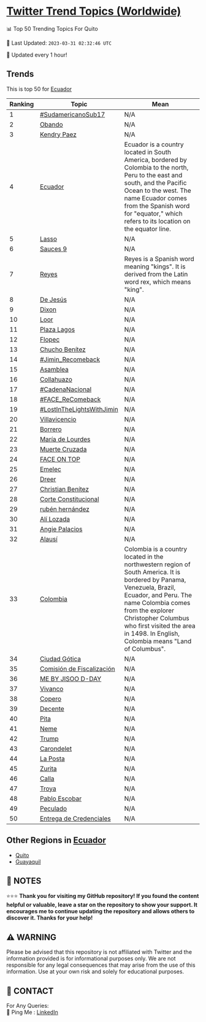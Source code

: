 [Twitter Trend Topics (Worldwide)](https://github.com/ErcinDedeoglu/Twitter-Trend-Topics)
==========


📊 Top 50 Trending Topics For Quito

📆 Last Updated: `2023-03-31 02:32:46 UTC`

🔧 Updated every 1 hour!


## Trends

This is top 50 for [Ecuador](</Ecuador>)

| Ranking | Topic | Mean |
| ------- | ------------ | ------------ |
| 1 | [#SudamericanoSub17](http://twitter.com/search?q=%23SudamericanoSub17) | N/A |
| 2 | [Obando](http://twitter.com/search?q=Obando) | N/A |
| 3 | [Kendry Paez](http://twitter.com/search?q=Kendry+Paez) | N/A |
| 4 | [Ecuador](http://twitter.com/search?q=Ecuador) | Ecuador is a country located in South America, bordered by Colombia to the north, Peru to the east and south, and the Pacific Ocean to the west. The name Ecuador comes from the Spanish word for "equator," which refers to its location on the equator line. |
| 5 | [Lasso](http://twitter.com/search?q=Lasso) | N/A |
| 6 | [Sauces 9](http://twitter.com/search?q=Sauces+9) | N/A |
| 7 | [Reyes](http://twitter.com/search?q=Reyes) | Reyes is a Spanish word meaning "kings". It is derived from the Latin word rex, which means "king". |
| 8 | [De Jesús](http://twitter.com/search?q=De+Jes%c3%bas) | N/A |
| 9 | [Dixon](http://twitter.com/search?q=Dixon) | N/A |
| 10 | [Loor](http://twitter.com/search?q=Loor) | N/A |
| 11 | [Plaza Lagos](http://twitter.com/search?q=Plaza+Lagos) | N/A |
| 12 | [Flopec](http://twitter.com/search?q=Flopec) | N/A |
| 13 | [Chucho Benítez](http://twitter.com/search?q=Chucho+Ben%c3%adtez) | N/A |
| 14 | [#Jimin_Recomeback](http://twitter.com/search?q=%23Jimin_Recomeback) | N/A |
| 15 | [Asamblea](http://twitter.com/search?q=Asamblea) | N/A |
| 16 | [Collahuazo](http://twitter.com/search?q=Collahuazo) | N/A |
| 17 | [#CadenaNacional](http://twitter.com/search?q=%23CadenaNacional) | N/A |
| 18 | [#FACE_ReComeback](http://twitter.com/search?q=%23FACE_ReComeback) | N/A |
| 19 | [#LostInTheLightsWithJimin](http://twitter.com/search?q=%23LostInTheLightsWithJimin) | N/A |
| 20 | [Villavicencio](http://twitter.com/search?q=Villavicencio) | N/A |
| 21 | [Borrero](http://twitter.com/search?q=Borrero) | N/A |
| 22 | [María de Lourdes](http://twitter.com/search?q=Mar%c3%ada+de+Lourdes) | N/A |
| 23 | [Muerte Cruzada](http://twitter.com/search?q=Muerte+Cruzada) | N/A |
| 24 | [FACE ON TOP](http://twitter.com/search?q=FACE+ON+TOP) | N/A |
| 25 | [Emelec](http://twitter.com/search?q=Emelec) | N/A |
| 26 | [Dreer](http://twitter.com/search?q=Dreer) | N/A |
| 27 | [Christian Benítez](http://twitter.com/search?q=Christian+Ben%c3%adtez) | N/A |
| 28 | [Corte Constitucional](http://twitter.com/search?q=Corte+Constitucional) | N/A |
| 29 | [rubén hernández](http://twitter.com/search?q=rub%c3%a9n+hern%c3%a1ndez) | N/A |
| 30 | [Alí Lozada](http://twitter.com/search?q=Al%c3%ad+Lozada) | N/A |
| 31 | [Angie Palacios](http://twitter.com/search?q=Angie+Palacios) | N/A |
| 32 | [Alausí](http://twitter.com/search?q=Alaus%c3%ad) | N/A |
| 33 | [Colombia](http://twitter.com/search?q=Colombia) | Colombia is a country located in the northwestern region of South America. It is bordered by Panama, Venezuela, Brazil, Ecuador, and Peru. The name Colombia comes from the explorer Christopher Columbus who first visited the area in 1498. In English, Colombia means "Land of Columbus". |
| 34 | [Ciudad Gótica](http://twitter.com/search?q=Ciudad+G%c3%b3tica) | N/A |
| 35 | [Comisión de Fiscalización](http://twitter.com/search?q=Comisi%c3%b3n+de+Fiscalizaci%c3%b3n) | N/A |
| 36 | [ME BY JISOO D-DAY](http://twitter.com/search?q=ME+BY+JISOO+D-DAY) | N/A |
| 37 | [Vivanco](http://twitter.com/search?q=Vivanco) | N/A |
| 38 | [Copero](http://twitter.com/search?q=Copero) | N/A |
| 39 | [Decente](http://twitter.com/search?q=Decente) | N/A |
| 40 | [Pita](http://twitter.com/search?q=Pita) | N/A |
| 41 | [Neme](http://twitter.com/search?q=Neme) | N/A |
| 42 | [Trump](http://twitter.com/search?q=Trump) | N/A |
| 43 | [Carondelet](http://twitter.com/search?q=Carondelet) | N/A |
| 44 | [La Posta](http://twitter.com/search?q=La+Posta) | N/A |
| 45 | [Zurita](http://twitter.com/search?q=Zurita) | N/A |
| 46 | [Calla](http://twitter.com/search?q=Calla) | N/A |
| 47 | [Troya](http://twitter.com/search?q=Troya) | N/A |
| 48 | [Pablo Escobar](http://twitter.com/search?q=Pablo+Escobar) | N/A |
| 49 | [Peculado](http://twitter.com/search?q=Peculado) | N/A |
| 50 | [Entrega de Credenciales](http://twitter.com/search?q=Entrega+de+Credenciales) | N/A |



## Other Regions in [Ecuador](</Ecuador>)

* [Quito](</Ecuador/Quito.md>)
* [Guayaquil](</Ecuador/Guayaquil.md>)



## 📝 NOTES

⭐⭐⭐ **Thank you for visiting my GitHub repository! If you found the content helpful or valuable, leave a star on the repository to show your support. It encourages me to continue updating the repository and allows others to discover it. Thanks for your help!**


## ⚠️ WARNING

Please be advised that this repository is not affiliated with Twitter and the information provided is for informational purposes only. We are not responsible for any legal consequences that may arise from the use of this information. Use at your own risk and solely for educational purposes.


## 📨 CONTACT

 For Any Queries:  
            🏓 Ping Me : [LinkedIn](https://www.linkedin.com/in/ercindedeoglu/)
